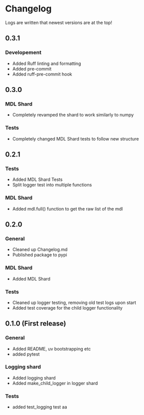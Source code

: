 # Changelog
Logs are written that newest versions are at the top!

## 0.3.1
### Developement
* Added Ruff linting and formatting
* Added pre-commit
* Added ruff-pre-commit hook

## 0.3.0
### MDL Shard
* Completely revamped the shard to work similarly to numpy

### Tests
* Completely changed MDL Shard tests to follow new structure

## 0.2.1
### Tests
* Added MDL Shard Tests
* Split logger test into multiple functions

### MDL Shard
* Added mdl.full() function to get the raw list of the mdl

## 0.2.0
### General
* Cleaned up Changelog.md
* Published package to pypi

### MDL Shard
* Added MDL Shard

### Tests
* Cleaned up logger testing, removing old test logs upon start
* Added test coverage for the child logger functionality

## 0.1.0 (First release)
### General
* Added README, uv bootstrapping etc
* added pytest

### Logging shard
* Added logging shard
* Added make_child_logger in logger shard

### Tests
* added test_logging test
aa